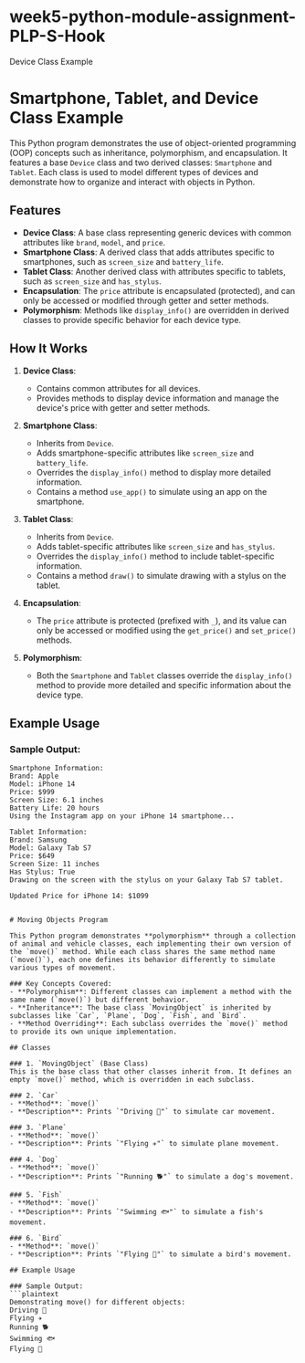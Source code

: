 # week5-python-module-assignment-PLP-S-Hook
Device Class Example
# Smartphone, Tablet, and Device Class Example

This Python program demonstrates the use of object-oriented programming (OOP) concepts such as inheritance, polymorphism, and encapsulation. It features a base `Device` class and two derived classes: `Smartphone` and `Tablet`. Each class is used to model different types of devices and demonstrate how to organize and interact with objects in Python.

## Features
- **Device Class**: A base class representing generic devices with common attributes like `brand`, `model`, and `price`.
- **Smartphone Class**: A derived class that adds attributes specific to smartphones, such as `screen_size` and `battery_life`.
- **Tablet Class**: Another derived class with attributes specific to tablets, such as `screen_size` and `has_stylus`.
- **Encapsulation**: The `price` attribute is encapsulated (protected), and can only be accessed or modified through getter and setter methods.
- **Polymorphism**: Methods like `display_info()` are overridden in derived classes to provide specific behavior for each device type.

## How It Works

1. **Device Class**:
   - Contains common attributes for all devices.
   - Provides methods to display device information and manage the device's price with getter and setter methods.

2. **Smartphone Class**:
   - Inherits from `Device`.
   - Adds smartphone-specific attributes like `screen_size` and `battery_life`.
   - Overrides the `display_info()` method to display more detailed information.
   - Contains a method `use_app()` to simulate using an app on the smartphone.

3. **Tablet Class**:
   - Inherits from `Device`.
   - Adds tablet-specific attributes like `screen_size` and `has_stylus`.
   - Overrides the `display_info()` method to include tablet-specific information.
   - Contains a method `draw()` to simulate drawing with a stylus on the tablet.

4. **Encapsulation**:
   - The `price` attribute is protected (prefixed with `_`), and its value can only be accessed or modified using the `get_price()` and `set_price()` methods.

5. **Polymorphism**:
   - Both the `Smartphone` and `Tablet` classes override the `display_info()` method to provide more detailed and specific information about the device type.

## Example Usage

### Sample Output:

```plaintext
Smartphone Information:
Brand: Apple
Model: iPhone 14
Price: $999
Screen Size: 6.1 inches
Battery Life: 20 hours
Using the Instagram app on your iPhone 14 smartphone...

Tablet Information:
Brand: Samsung
Model: Galaxy Tab S7
Price: $649
Screen Size: 11 inches
Has Stylus: True
Drawing on the screen with the stylus on your Galaxy Tab S7 tablet.

Updated Price for iPhone 14: $1099


# Moving Objects Program

This Python program demonstrates **polymorphism** through a collection of animal and vehicle classes, each implementing their own version of the `move()` method. While each class shares the same method name (`move()`), each one defines its behavior differently to simulate various types of movement.

### Key Concepts Covered:
- **Polymorphism**: Different classes can implement a method with the same name (`move()`) but different behavior.
- **Inheritance**: The base class `MovingObject` is inherited by subclasses like `Car`, `Plane`, `Dog`, `Fish`, and `Bird`.
- **Method Overriding**: Each subclass overrides the `move()` method to provide its own unique implementation.

## Classes

### 1. `MovingObject` (Base Class)
This is the base class that other classes inherit from. It defines an empty `move()` method, which is overridden in each subclass.

### 2. `Car`
- **Method**: `move()`
- **Description**: Prints `"Driving 🚗"` to simulate car movement.

### 3. `Plane`
- **Method**: `move()`
- **Description**: Prints `"Flying ✈️"` to simulate plane movement.

### 4. `Dog`
- **Method**: `move()`
- **Description**: Prints `"Running 🐕"` to simulate a dog's movement.

### 5. `Fish`
- **Method**: `move()`
- **Description**: Prints `"Swimming 🐟"` to simulate a fish's movement.

### 6. `Bird`
- **Method**: `move()`
- **Description**: Prints `"Flying 🦅"` to simulate a bird's movement.

## Example Usage

### Sample Output:
```plaintext
Demonstrating move() for different objects:
Driving 🚗
Flying ✈️
Running 🐕
Swimming 🐟
Flying 🦅
